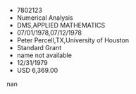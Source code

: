 
* 7802123
* Numerical Analysis
* DMS,APPLIED MATHEMATICS
* 07/01/1978,07/12/1978
* Peter Percell,TX,University of Houston
* Standard Grant
*   name not available
* 12/31/1979
* USD 6,369.00

nan
